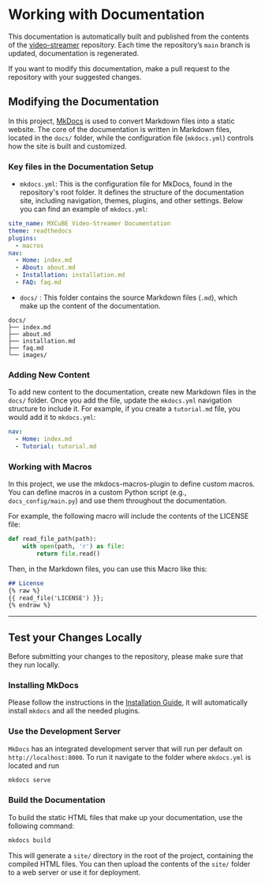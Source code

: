 # Working with Documentation

This documentation is automatically built and published from the contents of the [video-streamer](https://github.com/mxcube/video-streamer) repository. Each time the repository’s `main` branch is updated, documentation is regenerated.

If you want to modify this documentation, make a pull request to the repository with your suggested changes.

## Modifying the Documentation

In this project, [MkDocs](https://www.mkdocs.org/) is used to convert Markdown files into a static website. The core of the documentation is written in Markdown files, located in the `docs/` folder, while the configuration file (`mkdocs.yml`) controls how the site is built and customized.

### Key files in the Documentation Setup

- `mkdocs.yml`: This is the configuration file for MkDocs, found in the repository's root folder. It defines the structure of the documentation site, including navigation, themes, plugins, and other settings. Below you can find an example of `mkdocs.yml`:
```yaml
site_name: MXCuBE Video-Streamer Documentation
theme: readthedocs
plugins:
  - macros
nav:
  - Home: index.md
  - About: about.md
  - Installation: installation.md
  - FAQ: faq.md

```

- `docs/` : This folder contains the source Markdown files (`.md`), which make up the content of the documentation.

```
docs/
├── index.md
├── about.md
├── installation.md
├── faq.md
└── images/

```

### Adding New Content

To add new content to the documentation, create new Markdown files in the `docs/` folder. Once you add the file, update the `mkdocs.yml` navigation structure to include it. For example, if you create a `tutorial.md` file, you would add it to `mkdocs.yml`:

```yaml
nav:
  - Home: index.md
  - Tutorial: tutorial.md
```

### Working with Macros

In this project, we use the mkdocs-macros-plugin to define custom macros. You can define macros in a custom Python script (e.g., `docs_config/main.py`) and use them throughout the documentation.

For example, the following macro will include the contents of the LICENSE file:

```python
def read_file_path(path):
    with open(path, 'r') as file:
        return file.read()
```

Then, in the Markdown files, you can use this Macro like this:
```markdown
## License
{% raw %}
{{ read_file('LICENSE') }};
{% endraw %}
```

---

## Test your Changes Locally

Before submitting your changes to the repository, please make sure that they run locally. 

### Installing MkDocs

Please follow the instructions in the [Installation Guide](../installation.md), it will automatically install `mkdocs` and all the needed plugins.

### Use the Development Server

`MkDocs` has an integrated development server that will run per default on `http://localhost:8000`. To run it navigate to the folder where `mkdocs.yml` is located and run

```bash
mkdocs serve
```

### Build the Documentation

To build the static HTML files that make up your documentation, use the following command:

```bash
mkdocs build
```
This will generate a `site/` directory in the root of the project, containing the compiled HTML files. You can then upload the contents of the `site/` folder to a web server or use it for deployment.